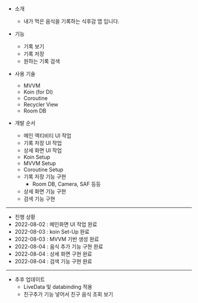 - 소개
	- 내가 먹은 음식을 기록하는 식후감 앱 입니다.
- 기능
	- 기록 보기
	- 기록 저장
	- 원하는 기록 검색

- 사용 기술
	- MVVM
	- Koin (for DI)
	- Coroutine
	- Recycler View
	- Room DB

- 개발 순서
	- 메인 액티비티 UI 작업
	- 기록 저장 UI 작업
	- 상세 화면 UI 작업
	- Koin Setup
	- MVVM Setup
	- Coroutine Setup
	- 기록 저장 기능 구현
		- Room DB, Camera, SAF 등등
	- 상세 화면 기능 구현
	- 검색 기능 구현

---
- 진행 상황
- 2022-08-02 : 메인화면 UI 작업 완료
- 2022-08-03 : koin Set-Up 완료
- 2022-08-03 : MVVM 기반 생성 완료
- 2022-08-04 : 음식 추가 기능 구현 완료
- 2022-08-04 : 상세 화면 구현 완료
- 2022-08-04 : 검색 기능 구현 완료

---

- 추후 업데이트
	- LiveData 및 databinding 적용
	- 친구추가 기능 넣어서 친구 음식 조회 보기
